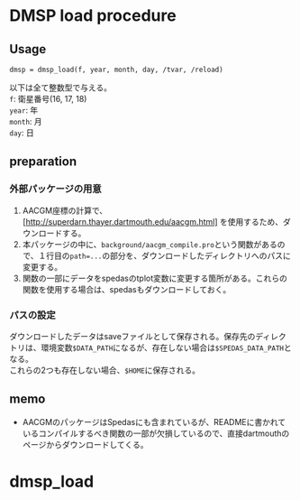 # DMSP load procedure

## Usage
```
dmsp = dmsp_load(f, year, month, day, /tvar, /reload)
```
以下は全て整数型で与える。<br>
`f`: 衛星番号(16, 17, 18) <br>
`year`: 年 <br>
`month`: 月<br>
`day`: 日<br>


## preparation
### 外部パッケージの用意
1. AACGM座標の計算で、[http://superdarn.thayer.dartmouth.edu/aacgm.html] を使用するため、ダウンロードする。
2. 本パッケージの中に、`background/aacgm_compile.pro`という関数があるので、１行目の`path=...`の部分を、ダウンロードしたディレクトリへのパスに変更する。
3. 関数の一部にデータをspedasのtplot変数に変更する箇所がある。これらの関数を使用する場合は、spedasもダウンロードしておく。
### パスの設定
ダウンロードしたデータはsaveファイルとして保存される。保存先のディレクトリは、環境変数`$DATA_PATH`になるが、存在しない場合は`$SPEDAS_DATA_PATH`となる。<br>
これらの2つも存在しない場合、`$HOME`に保存される。

## memo 
* AACGMのパッケージはSpedasにも含まれているが、READMEに書かれているコンパイルするべき関数の一部が欠損しているので、直接dartmouthのページからダウンロードしてくる。


# dmsp_load
